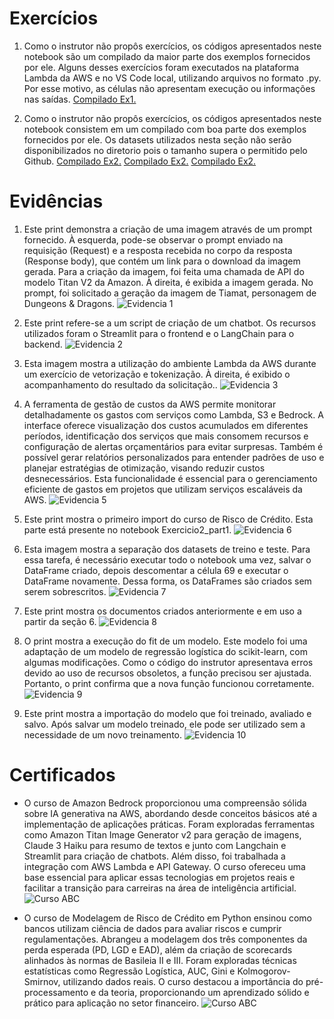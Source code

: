 
# Exercícios


1. Como o instrutor não propôs exercícios, os códigos apresentados neste notebook são um compilado da maior parte dos exemplos fornecidos por ele. Alguns desses exercícios foram executados na plataforma Lambda da AWS e no VS Code local, utilizando arquivos no formato .py. Por esse motivo, as células não apresentam execução ou informações nas saídas.
[Compilado Ex1.](Compilado/ex1.ipynb)


2. Como o instrutor não propôs exercícios, os códigos apresentados neste notebook consistem em um compilado com boa parte dos exemplos fornecidos por ele. Os datasets utilizados nesta seção não serão disponibilizados no diretorio pois o tamanho supera o permitido pelo Github.
[Compilado Ex2.](exercicios/exercicio2_part1.ipynb)
[Compilado Ex2.](exercicios/exercicio2_part2.ipynb)
[Compilado Ex2.](exercicios/exercicio2_part3.ipynb)




# Evidências
1. Este print demonstra a criação de uma imagem através de um prompt fornecido. À esquerda, pode-se observar o prompt enviado na requisição (Request) e a resposta recebida no corpo da resposta (Response body), que contém um link para o download da imagem gerada. Para a criação da imagem, foi feita uma chamada de API do modelo Titan V2 da Amazon. À direita, é exibida a imagem gerada. No prompt, foi solicitado a geração da imagem de Tiamat, personagem de Dungeons & Dragons.
![Evidencia 1](evidencias/evi-1.png)

2. Este print refere-se a um script de criação de um chatbot. Os recursos utilizados foram o Streamlit para o frontend e o LangChain para o backend.
![Evidencia 2](evidencias/evi-3.png)

3. Esta imagem mostra a utilização do ambiente Lambda da AWS durante um exercício de vetorização e tokenização. À direita, é exibido o acompanhamento do resultado da solicitação..
![Evidencia 3](evidencias/evi-4.png)

5. A ferramenta de gestão de custos da AWS permite monitorar detalhadamente os gastos com serviços como Lambda, S3 e Bedrock. A interface oferece visualização dos custos acumulados em diferentes períodos, identificação dos serviços que mais consomem recursos e configuração de alertas orçamentários para evitar surpresas. Também é possível gerar relatórios personalizados para entender padrões de uso e planejar estratégias de otimização, visando reduzir custos desnecessários. Esta funcionalidade é essencial para o gerenciamento eficiente de gastos em projetos que utilizam serviços escaláveis da AWS.
![Evidencia 5](evidencias/evi-5.png)



6. Este print mostra o primeiro import do curso de Risco de Crédito. Esta parte está presente no notebook Exercicio2_part1.
![Evidencia 6](evidencias/evi-6.png)

7. Esta imagem mostra a separação dos datasets de treino e teste. Para essa tarefa, é necessário executar todo o notebook uma vez, salvar o DataFrame criado, depois descomentar a célula 69 e executar o DataFrame novamente. Dessa forma, os DataFrames são criados sem serem sobrescritos.
![Evidencia 7](evidencias/evi-7.png)

8. Este print mostra os documentos criados anteriormente e em uso a partir da seção 6.
![Evidencia 8](evidencias/evi-8.png)

9. O print mostra a execução do fit de um modelo. Este modelo foi uma adaptação de um modelo de regressão logística do scikit-learn, com algumas modificações. Como o código do instrutor apresentava erros devido ao uso de recursos obsoletos, a função precisou ser ajustada. Portanto, o print confirma que a nova função funcionou corretamente.
![Evidencia 9](evidencias/evi-9.png)

10. Este print mostra a importação do modelo que foi treinado, avaliado e salvo. Após salvar um modelo treinado, ele pode ser utilizado sem a necessidade de um novo treinamento.
![Evidencia 10](evidencias/evi-10.png)

# Certificados


- O curso de Amazon Bedrock proporcionou uma compreensão sólida sobre IA generativa na AWS, abordando desde conceitos básicos até a implementação de aplicações práticas. Foram exploradas ferramentas como Amazon Titan Image Generator v2 para geração de imagens, Claude 3 Haiku para resumo de textos e junto com Langchain e Streamlit para criação de chatbots. Além disso, foi trabalhada a integração com AWS Lambda e API Gateway. O curso ofereceu uma base essencial para aplicar essas tecnologias em projetos reais e facilitar a transição para carreiras na área de inteligência artificial.
![Curso ABC](certificados/curso_bedrock.jpg)


- O curso de Modelagem de Risco de Crédito em Python ensinou como bancos utilizam ciência de dados para avaliar riscos e cumprir regulamentações. Abrangeu a modelagem dos três componentes da perda esperada (PD, LGD e EAD), além da criação de scorecards alinhados às normas de Basileia II e III. Foram exploradas técnicas estatísticas como Regressão Logística, AUC, Gini e Kolmogorov-Smirnov, utilizando dados reais. O curso destacou a importância do pré-processamento e da teoria, proporcionando um aprendizado sólido e prático para aplicação no setor financeiro.
![Curso ABC](certificados/curso_risco_de_credito.jpg)


